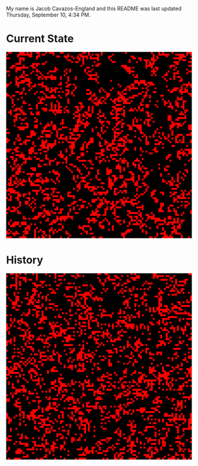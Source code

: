 My name is Jacob Cavazos-England and this README was last updated Thursday, September 10, 4:34 PM.

# Current State

![Current State](https://github.com/jeengland/jeengland/blob/main/assets/map.png?raw=true)

# History

![History](https://github.com/jeengland/jeengland/blob/main/assets/map.gif?raw=true)